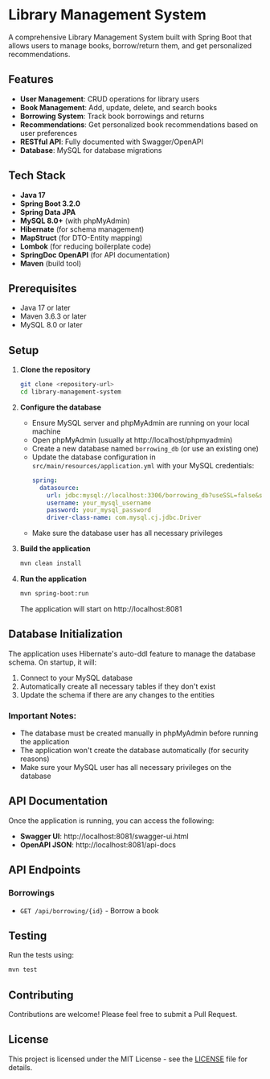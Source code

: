 # Library Management System

A comprehensive Library Management System built with Spring Boot that allows users to manage books, borrow/return them, and get personalized recommendations.

## Features

- **User Management**: CRUD operations for library users
- **Book Management**: Add, update, delete, and search books
- **Borrowing System**: Track book borrowings and returns
- **Recommendations**: Get personalized book recommendations based on user preferences
- **RESTful API**: Fully documented with Swagger/OpenAPI
- **Database**: MySQL for database migrations

## Tech Stack

- **Java 17**
- **Spring Boot 3.2.0**
- **Spring Data JPA**
- **MySQL 8.0+** (with phpMyAdmin)
- **Hibernate** (for schema management)
- **MapStruct** (for DTO-Entity mapping)
- **Lombok** (for reducing boilerplate code)
- **SpringDoc OpenAPI** (for API documentation)
- **Maven** (build tool)

## Prerequisites

- Java 17 or later
- Maven 3.6.3 or later
- MySQL 8.0 or later

## Setup

1. **Clone the repository**
   ```bash
   git clone <repository-url>
   cd library-management-system
   ```

2. **Configure the database**
   - Ensure MySQL server and phpMyAdmin are running on your local machine
   - Open phpMyAdmin (usually at http://localhost/phpmyadmin)
   - Create a new database named `borrowing_db` (or use an existing one)
   - Update the database configuration in `src/main/resources/application.yml` with your MySQL credentials:
     ```yaml
     spring:
       datasource:
         url: jdbc:mysql://localhost:3306/borrowing_db?useSSL=false&serverTimezone=UTC
         username: your_mysql_username
         password: your_mysql_password
         driver-class-name: com.mysql.cj.jdbc.Driver
     ```
   - Make sure the database user has all necessary privileges

3. **Build the application**
   ```bash
   mvn clean install
   ```

4. **Run the application**
   ```bash
   mvn spring-boot:run
   ```
   The application will start on http://localhost:8081

## Database Initialization

The application uses Hibernate's auto-ddl feature to manage the database schema. On startup, it will:
1. Connect to your MySQL database
2. Automatically create all necessary tables if they don't exist
3. Update the schema if there are any changes to the entities

### Important Notes:
- The database must be created manually in phpMyAdmin before running the application
- The application won't create the database automatically (for security reasons)
- Make sure your MySQL user has all necessary privileges on the database

## API Documentation

Once the application is running, you can access the following:

- **Swagger UI**: http://localhost:8081/swagger-ui.html
- **OpenAPI JSON**: http://localhost:8081/api-docs

## API Endpoints



### Borrowings
- `GET /api/borrowing/{id}` - Borrow a book


## Testing

Run the tests using:
```bash
mvn test
```

## Contributing

Contributions are welcome! Please feel free to submit a Pull Request.

## License

This project is licensed under the MIT License - see the [LICENSE](LICENSE) file for details.
